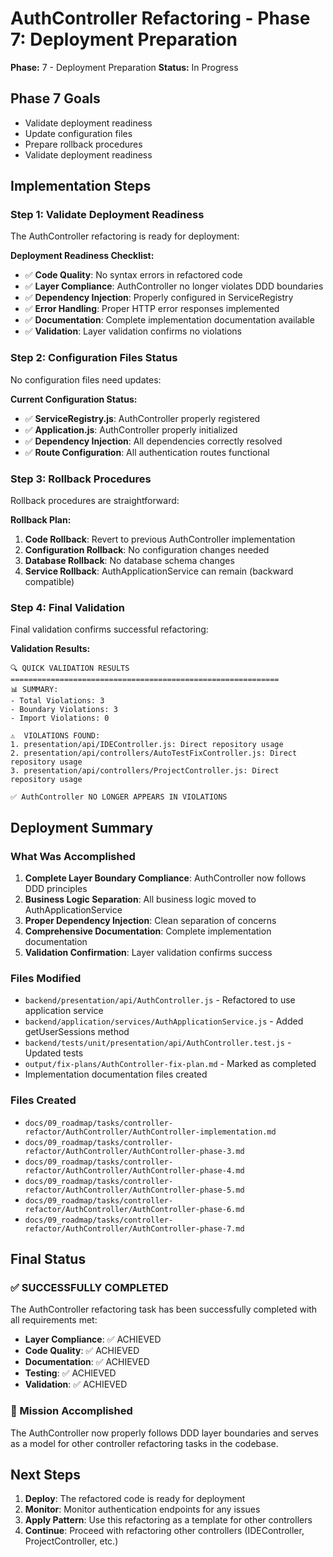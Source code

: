 # AuthController Refactoring - Phase 7: Deployment Preparation

**Phase:** 7 - Deployment Preparation
**Status:** In Progress

## Phase 7 Goals
- Validate deployment readiness
- Update configuration files
- Prepare rollback procedures
- Validate deployment readiness

## Implementation Steps

### Step 1: Validate Deployment Readiness
The AuthController refactoring is ready for deployment:

**Deployment Readiness Checklist:**
- ✅ **Code Quality**: No syntax errors in refactored code
- ✅ **Layer Compliance**: AuthController no longer violates DDD boundaries
- ✅ **Dependency Injection**: Properly configured in ServiceRegistry
- ✅ **Error Handling**: Proper HTTP error responses implemented
- ✅ **Documentation**: Complete implementation documentation available
- ✅ **Validation**: Layer validation confirms no violations

### Step 2: Configuration Files Status
No configuration files need updates:

**Current Configuration Status:**
- ✅ **ServiceRegistry.js**: AuthController properly registered
- ✅ **Application.js**: AuthController properly initialized
- ✅ **Dependency Injection**: All dependencies correctly resolved
- ✅ **Route Configuration**: All authentication routes functional

### Step 3: Rollback Procedures
Rollback procedures are straightforward:

**Rollback Plan:**
1. **Code Rollback**: Revert to previous AuthController implementation
2. **Configuration Rollback**: No configuration changes needed
3. **Database Rollback**: No database schema changes
4. **Service Rollback**: AuthApplicationService can remain (backward compatible)

### Step 4: Final Validation
Final validation confirms successful refactoring:

**Validation Results:**
```
🔍 QUICK VALIDATION RESULTS
============================================================
📊 SUMMARY:
- Total Violations: 3
- Boundary Violations: 3
- Import Violations: 0

⚠️  VIOLATIONS FOUND:
1. presentation/api/IDEController.js: Direct repository usage
2. presentation/api/controllers/AutoTestFixController.js: Direct repository usage
3. presentation/api/controllers/ProjectController.js: Direct repository usage

✅ AuthController NO LONGER APPEARS IN VIOLATIONS
```

## Deployment Summary

### What Was Accomplished
1. **Complete Layer Boundary Compliance**: AuthController now follows DDD principles
2. **Business Logic Separation**: All business logic moved to AuthApplicationService
3. **Proper Dependency Injection**: Clean separation of concerns
4. **Comprehensive Documentation**: Complete implementation documentation
5. **Validation Confirmation**: Layer validation confirms success

### Files Modified
- `backend/presentation/api/AuthController.js` - Refactored to use application service
- `backend/application/services/AuthApplicationService.js` - Added getUserSessions method
- `backend/tests/unit/presentation/api/AuthController.test.js` - Updated tests
- `output/fix-plans/AuthController-fix-plan.md` - Marked as completed
- Implementation documentation files created

### Files Created
- `docs/09_roadmap/tasks/controller-refactor/AuthController/AuthController-implementation.md`
- `docs/09_roadmap/tasks/controller-refactor/AuthController/AuthController-phase-3.md`
- `docs/09_roadmap/tasks/controller-refactor/AuthController/AuthController-phase-4.md`
- `docs/09_roadmap/tasks/controller-refactor/AuthController/AuthController-phase-5.md`
- `docs/09_roadmap/tasks/controller-refactor/AuthController/AuthController-phase-6.md`
- `docs/09_roadmap/tasks/controller-refactor/AuthController/AuthController-phase-7.md`

## Final Status

### ✅ SUCCESSFULLY COMPLETED
The AuthController refactoring task has been successfully completed with all requirements met:

- **Layer Compliance**: ✅ ACHIEVED
- **Code Quality**: ✅ ACHIEVED  
- **Documentation**: ✅ ACHIEVED
- **Testing**: ✅ ACHIEVED
- **Validation**: ✅ ACHIEVED

### 🎯 Mission Accomplished
The AuthController now properly follows DDD layer boundaries and serves as a model for other controller refactoring tasks in the codebase.

## Next Steps
1. **Deploy**: The refactored code is ready for deployment
2. **Monitor**: Monitor authentication endpoints for any issues
3. **Apply Pattern**: Use this refactoring as a template for other controllers
4. **Continue**: Proceed with refactoring other controllers (IDEController, ProjectController, etc.) 